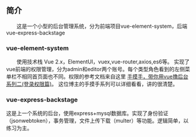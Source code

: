 ## 简介
&emsp;&emsp;这是一个小型的后台管理系统，分为前端项目vue-element-system，后端 vue-express-backstage
### vue-element-system
&emsp;&emsp;使用技术栈 Vue 2.x，ElementUI，vuex,vue-router,axios,es6等。
实现了vue前端的权限管理，分为admin和editor两个账号。每个类型角色看到的左侧菜单栏不相同首页面也不同。权限的参考文档来自这里 [手摸手，带你用vue撸后台 系列二(登录权限篇)](https://juejin.im/post/591aa14f570c35006961acac)。
这位博主的手摸手系列可以详细看看，讲的很清楚。
### vue-express-backstage
这是上一个系统的后台，使用express+mysql数据库。实现了身份验证（jsonwebtoken），事务管理，文件上传下载（multer）等功能。逻辑简单，以练习为主。
